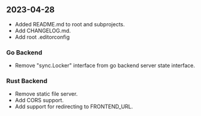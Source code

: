 ## 2023-04-28

* Added README.md to root and subprojects.
* Add CHANGELOG.md.
* Add root .editorconfig

### Go Backend
* Remove "sync.Locker" interface from go backend server state interface.

### Rust Backend
* Remove static file server.
* Add CORS support.
* Add support for redirecting to FRONTEND_URL.
